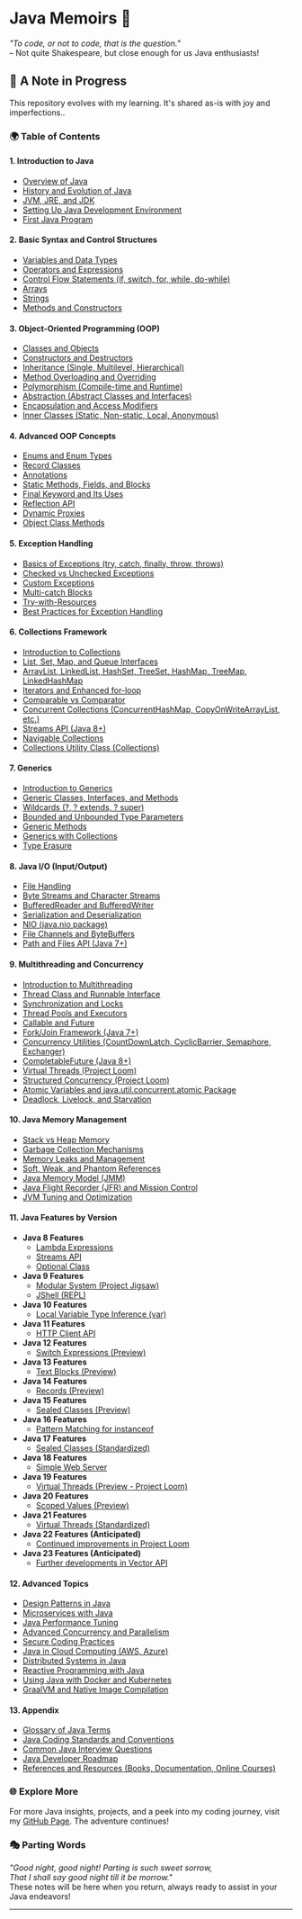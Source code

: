 # Java Memoirs 🌟

_"To code, or not to code, that is the question."_  
– Not quite Shakespeare, but close enough for us Java enthusiasts!

## 📜 A Note in Progress
This repository evolves with my learning. It's shared as-is with joy and imperfections..

### 🌍 Table of Contents

#### 1. **Introduction to Java**
   - [Overview of Java](#)
   - [History and Evolution of Java](#)
   - [JVM, JRE, and JDK](#)
   - [Setting Up Java Development Environment](#)
   - [First Java Program](#)

#### 2. **Basic Syntax and Control Structures**
   - [Variables and Data Types](#)
   - [Operators and Expressions](#)
   - [Control Flow Statements (if, switch, for, while, do-while)](#)
   - [Arrays](#)
   - [Strings](#)
   - [Methods and Constructors](#)

#### 3. **Object-Oriented Programming (OOP)**
   - [Classes and Objects](#)
   - [Constructors and Destructors](#)
   - [Inheritance (Single, Multilevel, Hierarchical)](#)
   - [Method Overloading and Overriding](#)
   - [Polymorphism (Compile-time and Runtime)](#)
   - [Abstraction (Abstract Classes and Interfaces)](#)
   - [Encapsulation and Access Modifiers](#)
   - [Inner Classes (Static, Non-static, Local, Anonymous)](#)

#### 4. **Advanced OOP Concepts**
   - [Enums and Enum Types](#)
   - [Record Classes](#)
   - [Annotations](#)
   - [Static Methods, Fields, and Blocks](#)
   - [Final Keyword and Its Uses](#)
   - [Reflection API](#)
   - [Dynamic Proxies](#)
   - [Object Class Methods](#)

#### 5. **Exception Handling**
   - [Basics of Exceptions (try, catch, finally, throw, throws)](#)
   - [Checked vs Unchecked Exceptions](#)
   - [Custom Exceptions](#)
   - [Multi-catch Blocks](#)
   - [Try-with-Resources](#)
   - [Best Practices for Exception Handling](#)

#### 6. **Collections Framework**
   - [Introduction to Collections](#)
   - [List, Set, Map, and Queue Interfaces](#)
   - [ArrayList, LinkedList, HashSet, TreeSet, HashMap, TreeMap, LinkedHashMap](#)
   - [Iterators and Enhanced for-loop](#)
   - [Comparable vs Comparator](#)
   - [Concurrent Collections (ConcurrentHashMap, CopyOnWriteArrayList, etc.)](#)
   - [Streams API (Java 8+)](#)
   - [Navigable Collections](#)
   - [Collections Utility Class (Collections)](#)

#### 7. **Generics**
   - [Introduction to Generics](#)
   - [Generic Classes, Interfaces, and Methods](#)
   - [Wildcards (?, ? extends, ? super)](#)
   - [Bounded and Unbounded Type Parameters](#)
   - [Generic Methods](#)
   - [Generics with Collections](#)
   - [Type Erasure](#)

#### 8. **Java I/O (Input/Output)**
   - [File Handling](#)
   - [Byte Streams and Character Streams](#)
   - [BufferedReader and BufferedWriter](#)
   - [Serialization and Deserialization](#)
   - [NIO (java.nio package)](#)
   - [File Channels and ByteBuffers](#)
   - [Path and Files API (Java 7+)](#)

#### 9. **Multithreading and Concurrency**
   - [Introduction to Multithreading](#)
   - [Thread Class and Runnable Interface](#)
   - [Synchronization and Locks](#)
   - [Thread Pools and Executors](#)
   - [Callable and Future](#)
   - [Fork/Join Framework (Java 7+)](#)
   - [Concurrency Utilities (CountDownLatch, CyclicBarrier, Semaphore, Exchanger)](#)
   - [CompletableFuture (Java 8+)](#)
   - [Virtual Threads (Project Loom)](#)
   - [Structured Concurrency (Project Loom)](#)
   - [Atomic Variables and java.util.concurrent.atomic Package](#)
   - [Deadlock, Livelock, and Starvation](#)

#### 10. **Java Memory Management**
   - [Stack vs Heap Memory](#)
   - [Garbage Collection Mechanisms](#)
   - [Memory Leaks and Management](#)
   - [Soft, Weak, and Phantom References](#)
   - [Java Memory Model (JMM)](#)
   - [Java Flight Recorder (JFR) and Mission Control](#)
   - [JVM Tuning and Optimization](#)

#### 11. **Java Features by Version**
   - **Java 8 Features**
     - [Lambda Expressions](#)
     - [Streams API](#)
     - [Optional Class](#)
   - **Java 9 Features**
     - [Modular System (Project Jigsaw)](#)
     - [JShell (REPL)](#)
   - **Java 10 Features**
     - [Local Variable Type Inference (var)](#)
   - **Java 11 Features**
     - [HTTP Client API](#)
   - **Java 12 Features**
     - [Switch Expressions (Preview)](#)
   - **Java 13 Features**
     - [Text Blocks (Preview)](#)
   - **Java 14 Features**
     - [Records (Preview)](#)
   - **Java 15 Features**
     - [Sealed Classes (Preview)](#)
   - **Java 16 Features**
     - [Pattern Matching for instanceof](#)
   - **Java 17 Features**
     - [Sealed Classes (Standardized)](#)
   - **Java 18 Features**
     - [Simple Web Server](#)
   - **Java 19 Features**
     - [Virtual Threads (Preview - Project Loom)](#)
   - **Java 20 Features**
     - [Scoped Values (Preview)](#)
   - **Java 21 Features**
     - [Virtual Threads (Standardized)](#)
   - **Java 22 Features (Anticipated)**
     - [Continued improvements in Project Loom](#)
   - **Java 23 Features (Anticipated)**
     - [Further developments in Vector API](#)

#### 12. **Advanced Topics**
   - [Design Patterns in Java](#)
   - [Microservices with Java](#)
   - [Java Performance Tuning](#)
   - [Advanced Concurrency and Parallelism](#)
   - [Secure Coding Practices](#)
   - [Java in Cloud Computing (AWS, Azure)](#)
   - [Distributed Systems in Java](#)
   - [Reactive Programming with Java](#)
   - [Using Java with Docker and Kubernetes](#)
   - [GraalVM and Native Image Compilation](#)

#### 13. **Appendix**
   - [Glossary of Java Terms](#)
   - [Java Coding Standards and Conventions](#)
   - [Common Java Interview Questions](#)
   - [Java Developer Roadmap](#)
   - [References and Resources (Books, Documentation, Online Courses)](#)

### 🌐 Explore More

For more Java insights, projects, and a peek into my coding journey, visit my [GitHub Page](#). The adventure continues!

### 🎭 Parting Words

_"Good night, good night! Parting is such sweet sorrow,  
That I shall say good night till it be morrow."_  
These notes will be here when you return, always ready to assist in your Java endeavors!

---

